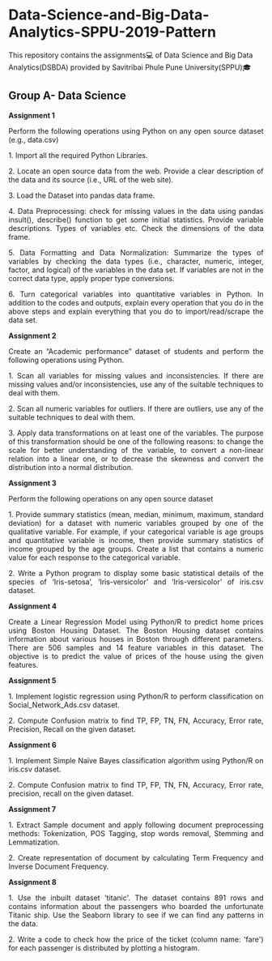 # Data-Science-and-Big-Data-Analytics-SPPU-2019-Pattern
This repository contains the assignments💻 of Data Science and Big Data Analytics(DSBDA) provided by Savitribai Phule Pune University(SPPU)🎓

## Group A- Data Science
**Assignment 1**

<p align="justify">Perform the following operations using Python on any open source dataset (e.g., data.csv)<p>
  
<p align="justify">1. Import all the required Python Libraries.<p>
  
<p align="justify">2. Locate an open source data from the web. Provide a clear description of the data and its source (i.e., URL of the web site).</p>
  
<p align="justify">3. Load the Dataset into pandas data frame.</p>
  
<p align="justify">4. Data Preprocessing: check for missing values in the data using pandas insult(), describe() function to get some initial statistics. Provide variable descriptions. Types of variables etc. Check the dimensions of the data frame.</p>
  
<p align="justify">5. Data Formatting and Data Normalization: Summarize the types of variables by checking the data types (i.e., character, numeric, integer, factor, and logical) of the variables in the data set. If variables are not in the correct data type, apply proper type conversions.</p>
  
<p align="justify">6. Turn categorical variables into quantitative variables in Python. In addition to the codes and outputs, explain every operation that you do in the above steps and explain everything that you do to import/read/scrape the data set.</p>

**Assignment 2**

<p align="justify">Create an “Academic performance” dataset of students and perform the following operations using Python.<p>
<p align="justify">1. Scan all variables for missing values and inconsistencies. If there are missing values and/or inconsistencies, use any of the suitable techniques to deal with them.<p>
<p align="justify">2. Scan all numeric variables for outliers. If there are outliers, use any of the suitable techniques to deal with them.<p>
<p align="justify">3. Apply data transformations on at least one of the variables. The purpose of this transformation should be one of the following reasons: to change the scale for better understanding of the variable, to convert a non-linear relation into a linear one, or to decrease the skewness and convert the distribution into a normal distribution.<p>

**Assignment 3**

<p align="justify">Perform the following operations on any open source dataset</p>
<p align="justify">1. Provide summary statistics (mean, median, minimum, maximum, standard deviation) for a dataset with numeric variables grouped by one of the qualitative variable. For example, if your categorical variable is age groups and quantitative variable is income, then provide summary statistics of income grouped by the age groups. Create a list that contains a numeric value for each response to the categorical variable.</p>
<p align="justify">2. Write a Python program to display some basic statistical details of the species of ‘Iris-setosa’, ‘Iris-versicolor’ and ‘Iris-versicolor’ of iris.csv dataset.</p>

**Assignment 4**

<p align="justify"> Create a Linear Regression Model using Python/R to predict home prices using Boston Housing Dataset. The Boston Housing dataset contains
information about various houses in Boston through different parameters. There are 506 samples and 14 feature variables in this dataset. The objective is to predict the value of prices of the house using the given features. </p>

**Assignment 5**

<p align="justify"> 1. Implement logistic regression using Python/R to perform classification on Social_Network_Ads.csv dataset.</p>
<p align="justify"> 2. Compute Confusion matrix to find TP, FP, TN, FN, Accuracy, Error rate, Precision, Recall on the given dataset.</p>

**Assignment 6**

<p align="justify"> 1. Implement Simple Naïve Bayes classification algorithm using Python/R on iris.csv dataset.</p>
<p align="justify"> 2. Compute Confusion matrix to find TP, FP, TN, FN, Accuracy, Error rate, precision, recall on the given dataset.</p>

**Assignment 7**

<p align="justify"> 1. Extract Sample document and apply following document preprocessing methods: Tokenization, POS Tagging, stop words removal, Stemming and Lemmatization.</p>
<p align="justify"> 2. Create representation of document by calculating Term Frequency and Inverse Document Frequency.</p>

**Assignment 8**

<p align="justify"> 1. Use the inbuilt dataset 'titanic'. The dataset contains 891 rows and contains information about the passengers who boarded the unfortunate Titanic ship. Use the Seaborn library to see if we can find any patterns in the data.</p>
<p align="justify"> 2. Write a code to check how the price of the ticket (column name: 'fare') for each passenger is distributed by plotting a histogram.</p>
